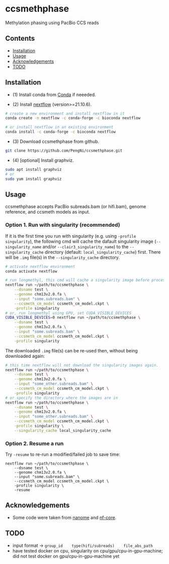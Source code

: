 # ccsmethphase

Methylation phasing using PacBio CCS reads


## Contents
* [Installation](#Installation)
* [Usage](#Usage)
* [Acknowledgements](#Acknowledgements)
* [TODO](#TODO)


## Installation

  - (1) Install conda from [Conda](https://docs.conda.io/projects/conda/en/latest/user-guide/install/linux.html) if neeeded.


  - (2) Install [nextflow](https://www.nextflow.io/) (version>=21.10.6).

```sh
# create a new environment and install nextflow in it
conda create -n nextflow -c conda-forge -c bioconda nextflow

# or install nextflow in an existing environment
conda install -c conda-forge -c bioconda nextflow
```

  - (3) Download ccsmethphase from github.

```sh
git clone https://github.com/PengNi/ccsmethphase.git
```

  - (4) [optional] Install graphviz.

```sh
sudo apt install graphviz
# or
sudo yum install graphviz
```


## Usage
ccsmethphase accepts PacBio subreads.bam (or hifi.bam), genome reference, and ccsmeth models as input.

### Option 1. Run with singularity (recommended)

If it is the first time you run with singularity (e.g. using `-profile singularity`), the following cmd will cache the dafault singularity image (`--singularity_name` and/or `--clair3_singularity_name`) to the `--singularity_cache` directory (default: `local_singularity_cache`) first. There will be `.img` file(s) in the `--singularity_cache` directory.

```sh
# activate nextflow environment
conda activate nextflow

# run longmethyl, this cmd will cache a singularity image before processing the data
nextflow run ~/path/to/ccsmethphase \
    --dsname test \
    --genome chm13v2.0.fa \
    --input "some.subreads.bam" \
    --ccsmeth_cm_model ccsmeth_cm_model.ckpt \
    -profile singularity
# or, run longmethyl using GPU, set CUDA_VISIBLE_DEVICES
CUDA_VISIBLE_DEVICES=0 nextflow run ~/path/to/ccsmethphase \
    --dsname test \
    --genome chm13v2.0.fa \
    --input "some.subreads.bam" \
    --ccsmeth_cm_model ccsmeth_cm_model.ckpt \
    -profile singularity
```

The downloaded `.img` file(s) can be re-used then, without being downloaded again:

```sh
# this time nextflow will not download the singularity images again.
nextflow run ~/path/to/ccsmethphase \
    --dsname test \
    --genome chm13v2.0.fa \
    --input "some_other.subreads.bam" \
    --ccsmeth_cm_model ccsmeth_cm_model.ckpt \
    -profile singularity
# or specify the directory where the images are in
nextflow run ~/path/to/ccsmethphase \
    --dsname test \
    --genome chm13v2.0.fa \
    --input "some_other.subreads.bam" \
    --ccsmeth_cm_model ccsmeth_cm_model.ckpt \
    -profile singularity \
    --singularity_cache local_singularity_cache
```

### Option 2. Resume a run
Try `-resume` to re-run a modified/failed job to save time:

```shell
nextflow run ~/path/to/ccsmethphase \
    --dsname test \
    --genome chm13v2.0.fa \
    --input "some.subreads.bam" \
    --ccsmeth_cm_model ccsmeth_cm_model.ckpt \
    -profile singularity \
    -resume
```


## Acknowledgements
  - Some code were taken from [nanome](https://github.com/TheJacksonLaboratory/nanome) and [nf-core](https://github.com/nf-core).


## TODO
  - input format -> `group_id    type(hifi/subreads)    file_abs_path`
  - have tested docker on cpu, singularity on cpu/gpu/cpu-in-gpu-machine; did not test docker on gpu/cpu-in-gpu-machine yet
